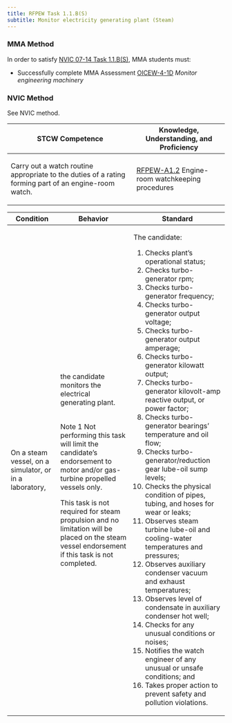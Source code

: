 ```yaml
---
title: RFPEW Task 1.1.B(S) 
subtitle: Monitor electricity generating plant (Steam)
---
```



### MMA Method

In order to satisfy  [NVIC 07-14  Task  1.1.B(S)](/stcw23/assets/images/nvic-07-14.pdf), MMA students must:

* Successfully complete MMA Assessment  [OICEW-4-1D](OICEW-4-1D) *Monitor engineering machinery*


### NVIC Method

<a onclick="togglevisibility('nvic_methods')" >See NVIC method.</a>

<div id='nvic_methods' class='hide'>

<table>
<thead>
<tr>
<th class='forty'> STCW Competence </th>
<th class='sixty'> Knowledge, Understanding, and Proficiency </th>
</tr>
</thead>




<tbody>
<tr><td markdown='1'>

Carry out a watch routine appropriate to the duties of a rating forming part of an engine-room watch.

</td><td markdown='1'>

[RFPEW-A1.2](../../tables/34.html#RFPEW-A1.2) Engine-room watchkeeping procedures

</td></tr>


</tbody>
</table>


<table>
<thead>
<tr><th class='twenty'>  Condition </th><th class='twenty'> Behavior </th><th  class='sixty'>Standard </th></tr>
</thead>
<tbody >



<tr><td markdown='1'>

On a steam vessel, on a simulator, or in a laboratory,

</td><td markdown='1'>

the candidate monitors the electrical generating plant.

<br>

<div class="tooltip">Note 1
<span class="tooltiptext">
Not performing this task will limit the candidate’s endorsement to motor and/or gas-turbine propelled vessels only.

This task is not required for steam propulsion and no limitation will be placed on the steam vessel endorsement if this task is not completed.
</span>
</div>


</td><td markdown='1'>

The candidate:

1. Checks plant’s operational status;
2. Checks turbo-generator rpm;
3. Checks turbo-generator frequency;
4. Checks turbo-generator output voltage;
5. Checks turbo-generator output amperage;
6. Checks turbo-generator kilowatt output;
7. Checks turbo-generator kilovolt-amp reactive output, or power factor;
8. Checks turbo-generator bearings’ temperature and oil flow;
9. Checks turbo-generator/reduction gear lube-oil sump levels;
10. Checks the physical condition of pipes, tubing, and hoses for wear or leaks;
11. Observes steam turbine lube-oil and cooling-water temperatures and pressures;
12. Observes auxiliary condenser vacuum and exhaust temperatures;
13. Observes level of condensate in auxiliary condenser hot well;
14. Checks for any unusual conditions or noises;
15. Notifies the watch engineer of any unusual or unsafe conditions; and
16. Takes proper action to prevent safety and pollution violations.

</td></tr>
</tbody>
</table>
</div>
